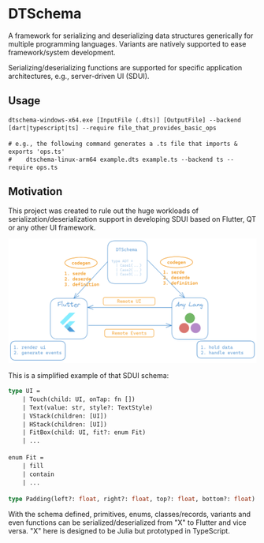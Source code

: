 # DTSchema

A framework for serializing and deserializing data structures generically for multiple programming languages. Variants are natively supported to ease framework/system development.

Serializing/deserializing functions are supported for specific application architectures, e.g., server-driven UI (SDUI).

## Usage

```shell
dtschema-windows-x64.exe [InputFile (.dts)] [OutputFile] --backend [dart|typescript|ts] --require file_that_provides_basic_ops

# e.g., the following command generates a .ts file that imports & exports 'ops.ts'
#    dtschema-linux-arm64 example.dts example.ts --backend ts --require ops.ts
```

## Motivation

This project was created to rule out the huge workloads of serialization/deserialization support in developing SDUI based on Flutter, QT or any other UI framework.

<p align="center">
<img width="600px" src="https://raw.githubusercontent.com/thautwarm/dtschema/master/static/sdui.png"/>
</p>


This is a simplified example of that SDUI schema:

```ocaml
type UI =
    | Touch(child: UI, onTap: fn [])
    | Text(value: str, style?: TextStyle)
    | VStack(children: [UI])
    | HStack(children: [UI])
    | FitBox(child: UI, fit?: enum Fit)
    | ...

enum Fit =
    | fill
    | contain
    | ...

type Padding(left?: float, right?: float, top?: float, bottom?: float)
```

With the schema defined, primitives, enums, classes/records, variants and even functions can be serialized/deserialized from "X" to Flutter and vice versa. "X" here is designed to be Julia but prototyped in TypeScript.

